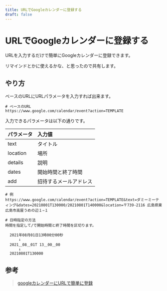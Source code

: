 ```yaml
---
title: URLでGoogleカレンダーに登録する
draft: false
---
```


# URLでGoogleカレンダーに登録する

URLを入力するだけで簡単にGoogleカレンダーに登録できます。

リマインドとかに使えるかな、と思ったので共有します。

## やり方

ベースのURLにURLパラメータを入力すれば出来ます。

```
# ベースのURL
https://www.google.com/calendar/event?action=TEMPLATE
```

入力できるパラメータは以下の通りです。

| パラメータ | 入力値                 |
|:-----------|:-----------------------|
| text       | タイトル               |
| location   | 場所                   |
| details    | 説明                   |
| dates      | 開始時間と終了時間     |
| add        | 招待するメールアドレス |



```
# 例
https://www.google.com/calendar/event?action=TEMPLATE&text=ダミーミーティング&dates=20210801T130000/20210801T140000&location=〒739-2116 広島県東広島市高屋うめの辺１−１

# 日時指定の方法
時間を指定して/で開始時間と終了時間を区切ります。

  2021年08月01日13時00分00秒
      ↓
  2021＿08＿01T 13＿00＿00
      ↓
  20210801T130000
```

## 参考

> [googleカレンダーにURLで簡単に登録](https://qiita.com/_am_/items/30a09a23bfa3be0dc135)
